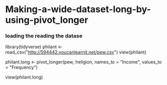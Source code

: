 # Making-a-wide-dataset-long-by-using-pivot_longer 
### loading the reading the datase 
library(tidyverse)
philant <- read_csv("http://594442.youcanlearnit.net/pew.csv")
view(philant)

philant.long <- pivot_longer(pew, !religion, names_to = "Income", values_to = "Frequency")

view(philant.long)

